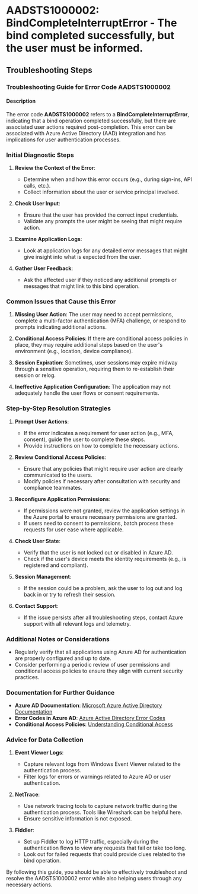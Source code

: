 # AADSTS1000002: BindCompleteInterruptError - The bind completed successfully, but the user must be informed.


## Troubleshooting Steps
### Troubleshooting Guide for Error Code AADSTS1000002

#### Description
The error code **AADSTS1000002** refers to a **BindCompleteInterruptError**, indicating that a bind operation completed successfully, but there are associated user actions required post-completion. This error can be associated with Azure Active Directory (AAD) integration and has implications for user authentication processes.

### Initial Diagnostic Steps
1. **Review the Context of the Error**: 
   - Determine when and how this error occurs (e.g., during sign-ins, API calls, etc.).
   - Collect information about the user or service principal involved. 

2. **Check User Input**:
   - Ensure that the user has provided the correct input credentials.
   - Validate any prompts the user might be seeing that might require action.

3. **Examine Application Logs**: 
   - Look at application logs for any detailed error messages that might give insight into what is expected from the user.

4. **Gather User Feedback**:
   - Ask the affected user if they noticed any additional prompts or messages that might link to this bind operation.

### Common Issues that Cause this Error
1. **Missing User Action**: The user may need to accept permissions, complete a multi-factor authentication (MFA) challenge, or respond to prompts indicating additional actions.
  
2. **Conditional Access Policies**: If there are conditional access policies in place, they may require additional steps based on the user's environment (e.g., location, device compliance).

3. **Session Expiration**: Sometimes, user sessions may expire midway through a sensitive operation, requiring them to re-establish their session or relog.

4. **Ineffective Application Configuration**: The application may not adequately handle the user flows or consent requirements.

### Step-by-Step Resolution Strategies
1. **Prompt User Actions**:
   - If the error indicates a requirement for user action (e.g., MFA, consent), guide the user to complete these steps.
   - Provide instructions on how to complete the necessary actions.

2. **Review Conditional Access Policies**:
   - Ensure that any policies that might require user action are clearly communicated to the users.
   - Modify policies if necessary after consultation with security and compliance teammates.

3. **Reconfigure Application Permissions**:
   - If permissions were not granted, review the application settings in the Azure portal to ensure necessary permissions are granted.
   - If users need to consent to permissions, batch process these requests for user ease where applicable.

4. **Check User State**: 
   - Verify that the user is not locked out or disabled in Azure AD.
   - Check if the user's device meets the identity requirements (e.g., is registered and compliant).

5. **Session Management**:
   - If the session could be a problem, ask the user to log out and log back in or try to refresh their session.

6. **Contact Support**: 
   - If the issue persists after all troubleshooting steps, contact Azure support with all relevant logs and telemetry.

### Additional Notes or Considerations
- Regularly verify that all applications using Azure AD for authentication are properly configured and up to date.
- Consider performing a periodic review of user permissions and conditional access policies to ensure they align with current security practices.

### Documentation for Further Guidance
- **Azure AD Documentation**: [Microsoft Azure Active Directory Documentation](https://docs.microsoft.com/en-us/azure/active-directory/)
- **Error Codes in Azure AD**: [Azure Active Directory Error Codes](https://docs.microsoft.com/en-us/azure/active-directory/develop/reference-aad-error-codes)
- **Conditional Access Policies**: [Understanding Conditional Access](https://docs.microsoft.com/en-us/azure/active-directory/conditional-access/overview)

### Advice for Data Collection
1. **Event Viewer Logs**:
   - Capture relevant logs from Windows Event Viewer related to the authentication process.
   - Filter logs for errors or warnings related to Azure AD or user authentication.

2. **NetTrace**:
   - Use network tracing tools to capture network traffic during the authentication process. Tools like Wireshark can be helpful here. 
   - Ensure sensitive information is not exposed.

3. **Fiddler**:
   - Set up Fiddler to log HTTP traffic, especially during the authentication flows to view any requests that fail or take too long.
   - Look out for failed requests that could provide clues related to the bind operation.

By following this guide, you should be able to effectively troubleshoot and resolve the AADSTS1000002 error while also helping users through any necessary actions.